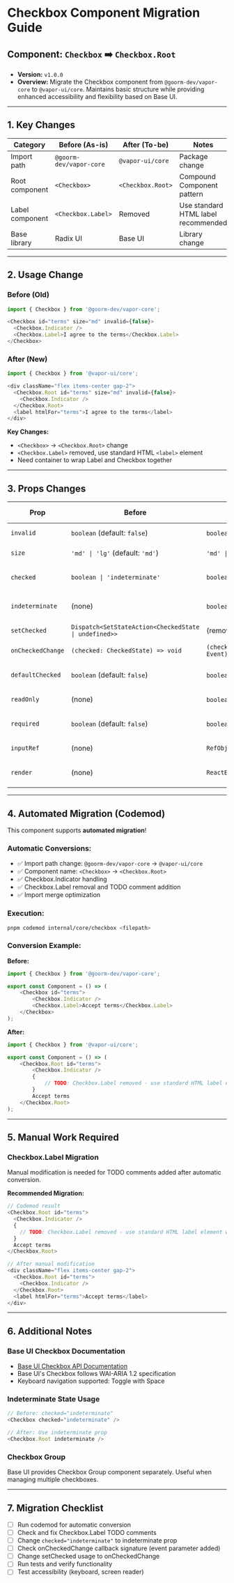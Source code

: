 # Checkbox Component Migration Guide

## Component: `Checkbox` ➡️ `Checkbox.Root`

- **Version:** `v1.0.0`
- **Overview:** Migrate the Checkbox component from `@goorm-dev/vapor-core` to `@vapor-ui/core`. Maintains basic structure while providing enhanced accessibility and flexibility based on Base UI.

---

## 1. Key Changes

| Category        | Before (As-is)          | After (To-be)     | Notes                               |
| --------------- | ----------------------- | ----------------- | ----------------------------------- |
| Import path     | `@goorm-dev/vapor-core` | `@vapor-ui/core`  | Package change                      |
| Root component  | `<Checkbox>`            | `<Checkbox.Root>` | Compound Component pattern          |
| Label component | `<Checkbox.Label>`      | Removed           | Use standard HTML label recommended |
| Base library    | Radix UI                | Base UI           | Library change                      |

---

## 2. Usage Change

### Before (Old)

```typescript
import { Checkbox } from '@goorm-dev/vapor-core';

<Checkbox id="terms" size="md" invalid={false}>
  <Checkbox.Indicator />
  <Checkbox.Label>I agree to the terms</Checkbox.Label>
</Checkbox>
```

### After (New)

```typescript
import { Checkbox } from '@vapor-ui/core';

<div className="flex items-center gap-2">
  <Checkbox.Root id="terms" size="md" invalid={false}>
    <Checkbox.Indicator />
  </Checkbox.Root>
  <label htmlFor="terms">I agree to the terms</label>
</div>
```

**Key Changes:**

- `<Checkbox>` → `<Checkbox.Root>` change
- `<Checkbox.Label>` removed, use standard HTML `<label>` element
- Need container to wrap Label and Checkbox together

---

## 3. Props Changes

| **Prop**          | **Before**                                            | **After**                                  | **Change Type**      | **Migration Method / Notes**                               |
| ----------------- | ----------------------------------------------------- | ------------------------------------------ | -------------------- | ---------------------------------------------------------- |
| `invalid`         | `boolean` (default: `false`)                          | `boolean` (default: `false`)               | **No Change**        | Can use as-is                                              |
| `size`            | `'md' \| 'lg'` (default: `'md'`)                      | `'md' \| 'lg'` (default: `'md'`)           | **No Change**        | Can use as-is                                              |
| `checked`         | `boolean \| 'indeterminate'`                          | `boolean`                                  | **Type Change**      | For indeterminate state, use separate `indeterminate` prop |
| `indeterminate`   | (none)                                                | `boolean` (default: `false`)               | **New Prop**         | New prop to represent mixed state                          |
| `setChecked`      | `Dispatch<SetStateAction<CheckedState \| undefined>>` | (removed)                                  | **Removed**          | Use `onCheckedChange` callback                             |
| `onCheckedChange` | `(checked: CheckedState) => void`                     | `(checked: boolean, event: Event) => void` | **Signature Change** | Event object added as second parameter                     |
| `defaultChecked`  | `boolean` (default: `false`)                          | `boolean` (default: `false`)               | **New Prop**         | Initial check state for uncontrolled component             |
| `readOnly`        | (none)                                                | `boolean` (default: `false`)               | **New Prop**         | Prevent user from checking/unchecking                      |
| `required`        | `boolean` (default: `false`)                          | `boolean` (default: `false`)               | **New Prop**         | Whether check is required before form submission           |
| `inputRef`        | (none)                                                | `RefObject<HTMLInputElement>`              | **New Prop**         | Access to hidden input element                             |
| `render`          | (none)                                                | `ReactElement`                             | **New Prop**         | Replace HTML element with another tag                      |

---

## 4. Automated Migration (Codemod)

This component supports **automated migration**!

### Automatic Conversions:

- ✅ Import path change: `@goorm-dev/vapor-core` → `@vapor-ui/core`
- ✅ Component name: `<Checkbox>` → `<Checkbox.Root>`
- ✅ Checkbox.Indicator handling
- ✅ Checkbox.Label removal and TODO comment addition
- ✅ Import merge optimization

### Execution:

```bash
pnpm codemod internal/core/checkbox <filepath>
```

### Conversion Example:

**Before:**

```typescript
import { Checkbox } from '@goorm-dev/vapor-core';

export const Component = () => (
    <Checkbox id="terms">
        <Checkbox.Indicator />
        <Checkbox.Label>Accept terms</Checkbox.Label>
    </Checkbox>
);
```

**After:**

```typescript
import { Checkbox } from '@vapor-ui/core';

export const Component = () => (
    <Checkbox.Root id="terms">
        <Checkbox.Indicator />
        {
            // TODO: Checkbox.Label removed - use standard HTML label element with htmlFor attribute
        }
        Accept terms
    </Checkbox.Root>
);
```

---

## 5. Manual Work Required

### Checkbox.Label Migration

Manual modification is needed for TODO comments added after automatic conversion.

**Recommended Migration:**

```typescript
// Codemod result
<Checkbox.Root id="terms">
  <Checkbox.Indicator />
  {
    // TODO: Checkbox.Label removed - use standard HTML label element with htmlFor attribute
  }
  Accept terms
</Checkbox.Root>

// After manual modification
<div className="flex items-center gap-2">
  <Checkbox.Root id="terms">
    <Checkbox.Indicator />
  </Checkbox.Root>
  <label htmlFor="terms">Accept terms</label>
</div>
```

---

## 6. Additional Notes

### Base UI Checkbox Documentation

- [Base UI Checkbox API Documentation](https://base-ui.com/react/components/checkbox)
- Base UI's Checkbox follows WAI-ARIA 1.2 specification
- Keyboard navigation supported: Toggle with Space

### Indeterminate State Usage

```typescript
// Before: checked="indeterminate"
<Checkbox checked="indeterminate" />

// After: Use indeterminate prop
<Checkbox.Root indeterminate />
```

### Checkbox Group

Base UI provides Checkbox Group component separately. Useful when managing multiple checkboxes.

---

## 7. Migration Checklist

- [ ] Run codemod for automatic conversion
- [ ] Check and fix Checkbox.Label TODO comments
- [ ] Change `checked="indeterminate"` to indeterminate prop
- [ ] Check onCheckedChange callback signature (event parameter added)
- [ ] Change setChecked usage to onCheckedChange
- [ ] Run tests and verify functionality
- [ ] Test accessibility (keyboard, screen reader)
